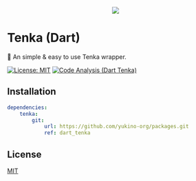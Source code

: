 <p align="center">
    <img src="https://github.com/yukino-org/media/blob/main/images/subbanners/gh-packages-banner.png?raw=true">
</p>

# Tenka (Dart)

🌌 An simple & easy to use Tenka wrapper.

[![License: MIT](https://img.shields.io/badge/License-MIT-yellow.svg)](https://opensource.org/licenses/MIT)
[![Code Analysis (Dart Tenka)](<https://github.com/yukino-org/packages/actions/workflows/code-analysis-(dart_tenka).yml/badge.svg>)](<https://github.com/yukino-org/packages/actions/workflows/code-analysis-(dart_tenka).yml>)

## Installation

```yaml
dependencies:
    tenka:
        git:
            url: https://github.com/yukino-org/packages.git
            ref: dart_tenka
```

## License

[MIT](./LICENSE)
